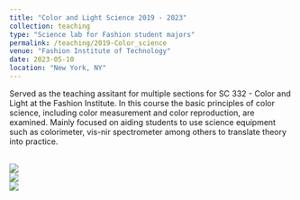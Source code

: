 ```yaml
---
title: "Color and Light Science 2019 - 2023"
collection: teaching
type: "Science lab for Fashion student majors"
permalink: /teaching/2019-Color_science
venue: "Fashion Institute of Technology"
date: 2023-05-10
location: "New York, NY"
---
```


Served as the teaching assitant for multiple sections for SC 332 - Color and Light at the Fashion Institute.
In this course the basic principles of color science, including color measurement and color reproduction, are examined.
Mainly focused on aiding students to use science equipment such as colorimeter, vis-nir spectrometer among others to translate theory into practice.

<br/><image src="/images/20231004_152013.jpg">
<br/><image src="/images/Fully_basic.jpg">
<br/><image src="/images/VideoCapture_20230313-201842.jpg">
